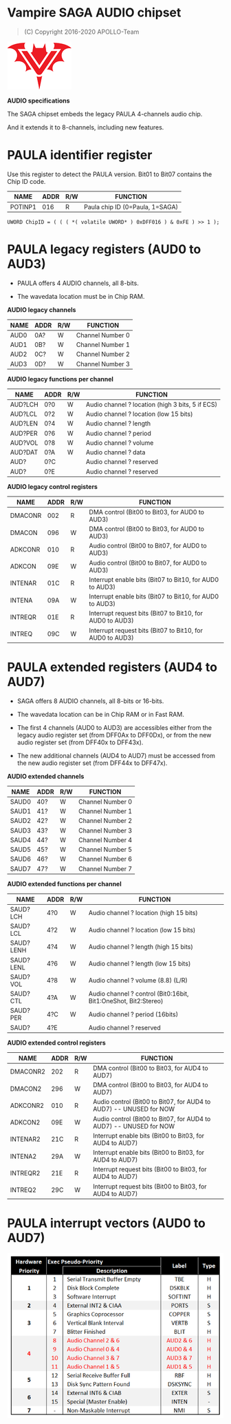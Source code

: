 # Vampire SAGA AUDIO chipset

> (C) Copyright 2016-2020 APOLLO-Team

![Vampire Logo](V_LOGO.png)


**AUDIO specifications**

The SAGA chipset embeds the legacy PAULA 4-channels audio chip.

And it extends it to 8-channels, including new features.


# PAULA identifier register

Use this register to detect the PAULA version.
Bit01 to Bit07 contains the Chip ID code.

NAME      | ADDR | R/W | FUNCTION
--------- | ---- | --- | --------
POTINP1   | 016  | R   | Paula chip ID (0=Paula, 1=SAGA)

```
UWORD ChipID = ( ( ( *( volatile UWORD* ) 0xDFF016 ) & 0xFE ) >> 1 );
```

# PAULA legacy registers (AUD0 to AUD3)

* PAULA offers 4 AUDIO channels, all 8-bits.

* The wavedata location must be in Chip RAM.


**AUDIO legacy channels**

NAME      | ADDR | R/W | FUNCTION
--------- | ---- | --- | --------
AUD0      | 0A?  | W   | Channel Number 0
AUD1      | 0B?  | W   | Channel Number 1
AUD2      | 0C?  | W   | Channel Number 2
AUD3      | 0D?  | W   | Channel Number 3

**AUDIO legacy functions per channel**

NAME      | ADDR | R/W | FUNCTION
--------- | ---- | --- | --------
AUD?LCH   | 0?0  | W   | Audio channel ? location (high 3 bits, 5 if ECS)
AUD?LCL   | 0?2  | W   | Audio channel ? location (low 15 bits)
AUD?LEN   | 0?4  | W   | Audio channel ? length
AUD?PER   | 0?6  | W   | Audio channel ? period
AUD?VOL   | 0?8  | W   | Audio channel ? volume
AUD?DAT   | 0?A  | W   | Audio channel ? data
AUD?      | 0?C  |     | Audio channel ? reserved
AUD?      | 0?E  |     | Audio channel ? reserved

**AUDIO legacy control registers**

NAME      | ADDR | R/W | FUNCTION
--------- | ---- | --- | --------
DMACONR   | 002  | R   | DMA control            (Bit00 to Bit03, for AUD0 to AUD3)
DMACON    | 096  | W   | DMA control            (Bit00 to Bit03, for AUD0 to AUD3)
ADKCONR   | 010  | R   | Audio control          (Bit00 to Bit07, for AUD0 to AUD3)
ADKCON    | 09E  | W   | Audio control          (Bit00 to Bit07, for AUD0 to AUD3)
INTENAR   | 01C  | R   | Interrupt enable bits  (Bit07 to Bit10, for AUD0 to AUD3)
INTENA    | 09A  | W   | Interrupt enable bits  (Bit07 to Bit10, for AUD0 to AUD3)
INTREQR   | 01E  | R   | Interrupt request bits (Bit07 to Bit10, for AUD0 to AUD3)
INTREQ    | 09C  | W   | Interrupt request bits (Bit07 to Bit10, for AUD0 to AUD3)


# PAULA extended registers (AUD4 to AUD7)

* SAGA offers 8 AUDIO channels, all 8-bits or 16-bits.

* The wavedata location can be in Chip RAM or in Fast RAM.

* The first 4 channels (AUD0 to AUD3) are accessibles either from the legacy audio register set (from DFF0Ax to DFF0Dx), or from the new audio register set (from DFF40x to DFF43x).

* The new additional channels (AUD4 to AUD7) must be accessed from the new audio register set (from DFF44x to DFF47x).


**AUDIO extended channels**

NAME      | ADDR | R/W | FUNCTION
--------- | ---- | --- | --------
SAUD0     | 40?  | W   | Channel Number 0
SAUD1     | 41?  | W   | Channel Number 1
SAUD2     | 42?  | W   | Channel Number 2
SAUD3     | 43?  | W   | Channel Number 3
SAUD4     | 44?  | W   | Channel Number 4
SAUD5     | 45?  | W   | Channel Number 5
SAUD6     | 46?  | W   | Channel Number 6
SAUD7     | 47?  | W   | Channel Number 7

**AUDIO extended functions per channel**

NAME      | ADDR | R/W | FUNCTION
--------- | ---- | --- | --------
SAUD?LCH  | 4?0  | W   | Audio channel ? location (high 15 bits)
SAUD?LCL  | 4?2  | W   | Audio channel ? location (low 15 bits)
SAUD?LENH | 4?4  | W   | Audio channel ? length (high 15 bits)
SAUD?LENL | 4?6  | W   | Audio channel ? length (low 15 bits)
SAUD?VOL  | 4?8  | W   | Audio channel ? volume (8.8) (L/R)
SAUD?CTL  | 4?A  | W   | Audio channel ? control (Bit0:16bit, Bit1:OneShot, Bit2:Stereo)
SAUD?PER  | 4?C  | W   | Audio channel ? period (16bits)
SAUD?     | 4?E  |     | Audio channel ? reserved

**AUDIO extended control registers**

NAME      | ADDR | R/W | FUNCTION
--------- | ---- | --- | --------
DMACONR2  | 202  | R   | DMA control (Bit00 to Bit03, for AUD4 to AUD7)
DMACON2   | 296  | W   | DMA control (Bit00 to Bit03, for AUD4 to AUD7)
ADKCONR2  | 010  | R   | Audio control (Bit00 to Bit07, for AUD4 to AUD7) -- UNUSED for NOW
ADKCON2   | 09E  | W   | Audio control (Bit00 to Bit07, for AUD4 to AUD7) -- UNUSED for NOW
INTENAR2  | 21C  | R   | Interrupt enable bits (Bit00 to Bit03, for AUD4 to AUD7)
INTENA2   | 29A  | W   | Interrupt enable bits (Bit00 to Bit03, for AUD4 to AUD7)
INTREQR2  | 21E  | R   | Interrupt request bits (Bit00 to Bit03, for AUD4 to AUD7)
INTREQ2   | 29C  | W   | Interrupt request bits (Bit00 to Bit03, for AUD4 to AUD7)


# PAULA interrupt vectors (AUD0 to AUD7)

![Vector Table](VectorTable.png)


